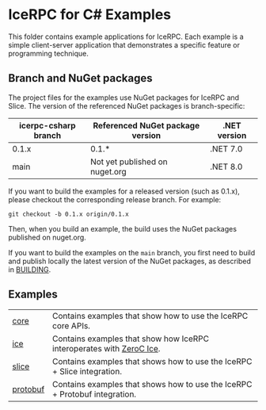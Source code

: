 # IceRPC for C# Examples

This folder contains example applications for IceRPC. Each example is a simple client-server application that
demonstrates a specific feature or programming technique.

## Branch and NuGet packages

The project files for the examples use NuGet packages for IceRPC and Slice. The version of the referenced NuGet packages
is branch-specific:

| icerpc-csharp branch | Referenced NuGet package version | .NET version |
|----------------------|----------------------------------|--------------|
| 0.1.x                | 0.1.*                            | .NET 7.0     |
| main                 | Not yet published on nuget.org   | .NET 8.0     |

If you want to build the examples for a released version (such as 0.1.x), please checkout the corresponding release
branch. For example:

```shell
git checkout -b 0.1.x origin/0.1.x
```

Then, when you build an example, the build uses the NuGet packages published on nuget.org.

If you want to build the examples on the `main` branch, you first need to build and publish locally the latest version
of the NuGet packages, as described in [BUILDING].

## Examples

|                         |                                                                            |
|-------------------------|----------------------------------------------------------------------------|
| [core](./core/)         | Contains examples that show how to use the IceRPC core APIs.              |
| [ice](./ice/)           | Contains examples that show how IceRPC interoperates with [ZeroC Ice].    |
| [slice](./slice/)       | Contains examples that shows how to use the IceRPC + Slice integration.    |
| [protobuf](./protobuf/) | Contains examples that shows how to use the IceRPC + Protobuf integration. |

[BUILDING]: ../BUILDING.md
[ZeroC Ice]: https://github.com/zeroc-ice/ice
